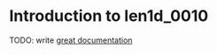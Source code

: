 # Introduction to len1d_0010

TODO: write [great documentation](http://jacobian.org/writing/what-to-write/)
